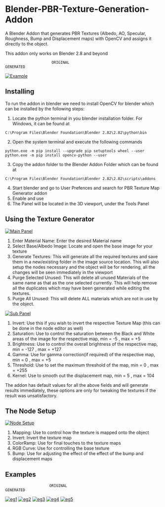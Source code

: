 # Blender-PBR-Texture-Generation-Addon
A Blender Addon that generates PBR Textures (Albedo, AO, Specular, Roughness, Bump and Displacement maps) with OpenCV and assigns it directly to the object.

This addon only works on Blender 2.8 and beyond

                         ORIGINAL                                           GENERATED
[![Example](https://user-images.githubusercontent.com/43339338/76030875-95053d80-5f5c-11ea-8454-2cdbe3a5af7c.png)]()

## Installing

To run the addon in blender we need to install OpenCV for blender which can be installed by the following steps:

1. Locate the python terminal in you blender installation folder. For Windows, it can be found at
```
C:\Program Files\Blender Foundation\Blender 2.82\2.82\python\bin
```
2. Open the system terminal and execute the following commands
```
python.exe -m pip install --upgrade pip setuptools wheel --user
python.exe -m pip install opencv-python --user
```
3. Copy the addon folder to the Blender Addon Folder which can be found at
```
C:\Program Files\Blender Foundation\Blender 2.82\2.82\scripts\addons
```
4. Start blender and go to User Prefences and search for PBR Texture Map Generator addon
5. Enable and use
6. The Panel will be located in the 3D viewport, under the Tools Panel

## Using the Texture Generator
[![Main Panel](https://user-images.githubusercontent.com/43339338/76028699-22df2980-5f59-11ea-9cf0-07e3c6a3660c.png)]()
1. Enter Material Name: Enter the desired Material name 
2. Select Base/Albedo Image: Locate and open the base image for your texture
3. Generate Textures: This will generate all the required textures and save them in a new/existing folder in the image source location. This will also setup the nodes necessary and the object will be for rendering, all the changes will be seen immediately in the viewport 
4. Purge Selected Unused: This will delete all unused Materials of the same name as that as the one selected currently. This will help remove all the duplicates which may have been generated while editing the textures.
5. Purge All Unused: This will delete ALL materials which are not in use by the object.
      
[![Sub Panel](https://user-images.githubusercontent.com/43339338/76028700-2377c000-5f59-11ea-94fe-bdf33caaed5d.png)]()
1. Invert: Use this if you wish to invert the respective Texture Map (this can be done in the node editor as well)
2. Saturation: Use to control the saturation between the Black and White areas of the image for the respective map, min = -5 , max = +5
3. Brightness: Use to control the overall brightness of the respective map, min = -127 , max = +127
4. Gamma: Use for gamma correction(if required) of the respective map, min = 0 , max = +5
5. Threshold: Use to set the maximum threshold of the map, min = 0 , max = +255
6. Kernel: Use to smooth out the displacement map, min = 5 , max = 104
   
The addon has default values for all the above fields and will generate results immediately, these options are only for tweaking the textures if the result was unsatisfactory.

## The Node Setup
[![Node Setup](https://user-images.githubusercontent.com/43339338/76031591-fed21700-5f5d-11ea-8f5e-247ba95136a7.png)]()
1. Mapping: Use to control how the texture is mapped onto the object
2. Invert: Invert the texture map
3. ColorRamp: Use for final touches to the texture maps
4. RGB Curve: Use for controlling the base texture
5. Bump: Use for adjusting the effect of the effect of the bump and displacement maps

## Examples
                        ORIGINAL                                     GENERATED
[![eg1](https://user-images.githubusercontent.com/43339338/76033459-55d9eb00-5f62-11ea-9233-568771b7779e.png)]()
[![eg2](https://user-images.githubusercontent.com/43339338/76033466-596d7200-5f62-11ea-9976-188be6b91264.png)]()
[![eg3](https://user-images.githubusercontent.com/43339338/76033470-5d00f900-5f62-11ea-9e04-caf2e61020d3.png)]()
[![eg4](https://user-images.githubusercontent.com/43339338/76033474-5f635300-5f62-11ea-962f-1835555ad2e7.png)]()
[![eg5](https://user-images.githubusercontent.com/43339338/76033488-62f6da00-5f62-11ea-9f85-989a112729ba.png)]()
